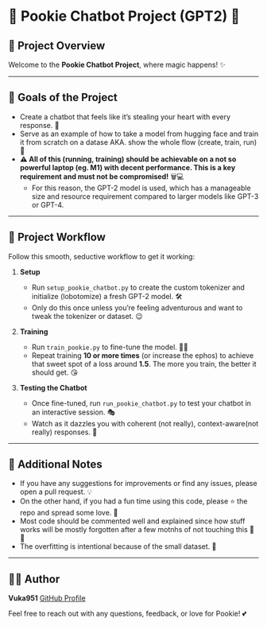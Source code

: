 # 🌟 Pookie Chatbot Project (GPT2) 🌟

## 💬 Project Overview

Welcome to the **Pookie Chatbot Project**, where magic happens! ✨

---

## 🥅 Goals of the Project

- Create a chatbot that feels like it’s stealing your heart with every response. 💖
- Serve as an example of how to take a model from hugging face and train it from scratch on a datase AKA. show the whole flow (create, train, run) 🧠
- **⚠️ All of this (running, training) should be achievable on a not so powerful laptop (eg. M1) with decent performance. This is a key requirement and must not be compromised!** 🗑️💻
  - For this reason, the GPT-2 model is used, which has a manageable size and resource requirement compared to larger models like GPT-3 or GPT-4.

---

## 🚀 Project Workflow

Follow this smooth, seductive workflow to get it working:

1. **Setup**

   - Run `setup_pookie_chatbot.py` to create the custom tokenizer and initialize (lobotomize) a fresh GPT-2 model. 🛠️
   - Only do this once unless you’re feeling adventurous and want to tweak the tokenizer or dataset. 😉

2. **Training**

   - Run `train_pookie.py` to fine-tune the model. 🏋️‍♂️
   - Repeat training **10 or more times** (or increase the ephos) to achieve that sweet spot of a loss around **1.5**. The more you train, the better it should get. 😘

3. **Testing the Chatbot**
   - Once fine-tuned, run `run_pookie_chatbot.py` to test your chatbot in an interactive session. 🎭
   - Watch as it dazzles you with coherent (not really), context-aware(not really) responses. 🌟

---

## 🔮 Additional Notes

- If you have any suggestions for improvements or find any issues, please open a pull request. 💡
- On the other hand, if you had a fun time using this code, please ⭐ the repo and spread some love. 🫶
- Most code should be commented well and explained since how stuff works will be mostly forgotten after a few motnhs of not touching this 🚫🧠
- The overfitting is intentional because of the small dataset. 📜

---

## 👨‍💻 Author

**Vuka951**
[GitHub Profile](https://github.com/Vuka951)

Feel free to reach out with any questions, feedback, or love for Pookie! 💕
